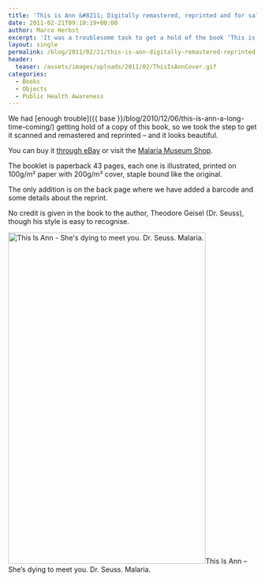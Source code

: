 ```yaml
---
title: 'This is Ann &#8211; Digitally remastered, reprinted and for sale.'
date: 2011-02-21T09:10:19+00:00
author: Marco Herbst
excerpt: 'It was a troublesome task to get a hold of the book ‘This is Ann’, now it has been scanned and reprinted. The lovely book is paperback, has forty three pages and can be bought from eBay or from the Malaria Museum Shop. '
layout: single
permalink: /blog/2011/02/21/this-is-ann-digitally-remastered-reprinted-and-for-sale/
header:
  teaser: /assets/images/uploads/2011/02/ThisIsAnnCover.gif
categories:
  - Books
  - Objects
  - Public Health Awareness
---
```

We had [enough trouble]({{ base }}/blog/2010/12/06/this-is-ann-a-long-time-coming/) getting hold of a copy of this book, so we took the step to get it scanned and remastered and reprinted &#8211; and it looks beautiful.

You can buy it [through eBay](http://cgi.ebay.ie/ws/eBayISAPI.dll?ViewItem&item=180629510353&ssPageName=STRK:MESELX:IT#ht_500wt_1069) or visit the [Malaria Museum Shop](http://malariamuseum.de/shop/).

The booklet is paperback 43 pages, each one is illustrated, printed on 100g/m² paper with 200g/m² cover, staple bound like the original.

The only addition is on the back page where we have added a barcode and some details about the reprint.

No credit is given in the book to the author, Theodore Geisel (Dr. Seuss), though his style is easy to recognise.

<img class="size-full wp-image-361" title="This Is Ann - She's dying to meet you. Dr. Seuss. Malaria." alt="This Is Ann - She's dying to meet you. Dr. Seuss. Malaria." src="{{ base }}/assets/images/uploads/2011/02/ThisIsAnnCover.gif" width="400" height="672" />This Is Ann &#8211; She&#8217;s dying to meet you. Dr. Seuss. Malaria.